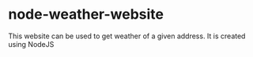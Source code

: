 # node-weather-website
This website can be used to get weather of a given address. 
It is created using NodeJS
